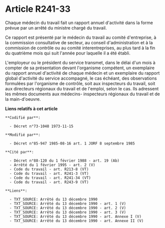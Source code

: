 # Article R241-33

Chaque médecin du travail fait un rapport annuel d'activité dans la forme prévue par un arrêté du ministre chargé du travail.

Ce rapport est présenté par le médecin du travail au comité d'entreprise, à la commission consultative de secteur, au conseil
d'administration et à la commission de contrôle ou au comité interentreprises, au plus tard à la fin du quatrième mois qui
suit l'année pour laquelle il a été établi.

L'employeur ou le président du service transmet, dans le délai d'un mois à compter de sa présentation devant l'organisme
compétent, un exemplaire du rapport annuel d'activité de chaque médecin et un exemplaire du rapport global d'activité du
service accompagné, le cas échéant, des observations formulées par l'organisme de contrôle, soit aux inspecteurs du travail,
soit aux directeurs régionaux du travail et de l'emploi, selon le cas. Ils adressent les mêmes documents aux médecins-
inspecteurs régionaux du travail et de la main-d'oeuvre.

**Liens relatifs à cet article**

	**Codifié par**:

	  - Décret n°73-1048 1973-11-15

	**Modifié par**:

	  - Décret n°85-947 1985-08-16 art. 1 JORF 8 septembre 1985

	**Cité par**:

	  - Décret n°88-120 du 1 février 1988 - art. 19 (Ab)
	  - Arrêté du 1 février 1995 - art. 2 (V)
	  - Code du travail - art. R213-8 (VT)
	  - Code du travail - art. R241-3 (VT)
	  - Code du travail - art. R241-34 (VT)
	  - Code du travail - art. R243-9 (VT)

	**Liens**:

	  - TXT_SOURCE: Arrêté du 13 décembre 1990
	  - TXT_SOURCE: Arrêté du 13 décembre 1990 - art. 1 (V)
	  - TXT_SOURCE: Arrêté du 13 décembre 1990 - art. 2 (V)
	  - TXT_SOURCE: Arrêté du 13 décembre 1990 - art. 3 (V)
	  - TXT_SOURCE: Arrêté du 13 décembre 1990 - art. Annexe I (V)
	  - TXT_SOURCE: Arrêté du 13 décembre 1990 - art. Annexe II (V)
